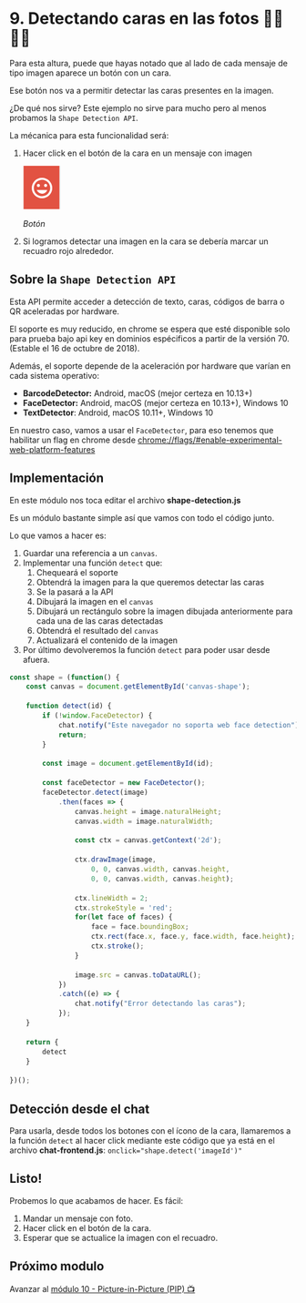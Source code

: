# 9. Detectando caras en las fotos 🤦‍♀️ 🤦‍♂️

Para esta altura, puede que hayas notado que al lado de cada mensaje de tipo imagen aparece un botón con un cara.

Ese botón nos va a permitir detectar las caras presentes en la imagen.

¿De qué nos sirve? Este ejemplo no sirve para mucho pero al menos probamos la `Shape Detection API`. 

La mécanica para esta funcionalidad será:

1. Hacer click en el botón de la cara en un mensaje con imagen

    ![Botón](./images/detect-faces.png "Botón")
    
    _Botón_
1. Si logramos detectar una imagen en la cara se debería marcar un recuadro rojo alrededor.

## Sobre la `Shape Detection API`

Esta API permite acceder a detección de texto, caras, códigos de barra o QR aceleradas por hardware.

El soporte es muy reducido, en chrome se espera que esté disponible solo para prueba bajo api key en dominios espécificos a partir de la versión 70. (Estable el 16 de octubre de 2018).

Además, el soporte depende de la aceleración por hardware que varían en cada sistema operativo:
- **BarcodeDetector:** Android, macOS (mejor certeza en 10.13+)
- **FaceDetector:** Android, macOS (mejor certeza en 10.13+), Windows 10
- **TextDetector**: Android, macOS 10.11+, Windows 10

En nuestro caso, vamos a usar el `FaceDetector`, para eso tenemos que habilitar un flag en chrome desde [chrome://flags/#enable-experimental-web-platform-features](chrome://flags/#enable-experimental-web-platform-features)


## Implementación

En este módulo nos toca editar el archivo **shape-detection.js**

Es un módulo bastante simple así que vamos con todo el código junto.

Lo que vamos a hacer es:

1. Guardar una referencia a un `canvas`.
1. Implementar una función `detect` que:
    1. Chequeará el soporte
    1. Obtendrá la imagen para la que queremos detectar las caras
    1. Se la pasará a la API
    1. Dibujará la imagen en el `canvas`
    1. Dibujará un rectángulo sobre la imagen dibujada anteriormente para cada una de las caras detectadas
    1. Obtendrá el resultado del `canvas`
    1. Actualizará el contenido de la imagen
1. Por último devolveremos la función `detect` para poder usar desde afuera.

```js
const shape = (function() {
    const canvas = document.getElementById('canvas-shape');

    function detect(id) {
        if (!window.FaceDetector) {
            chat.notify("Este navegador no soporta web face detection");
            return;
        }

        const image = document.getElementById(id);

        const faceDetector = new FaceDetector();
        faceDetector.detect(image)
            .then(faces => {
                canvas.height = image.naturalHeight;
                canvas.width = image.naturalWidth;

                const ctx = canvas.getContext('2d');

                ctx.drawImage(image,
                    0, 0, canvas.width, canvas.height,
                    0, 0, canvas.width, canvas.height);

                ctx.lineWidth = 2;
                ctx.strokeStyle = 'red';
                for(let face of faces) {
                    face = face.boundingBox;
                    ctx.rect(face.x, face.y, face.width, face.height);
                    ctx.stroke();
                }

                image.src = canvas.toDataURL();
            })
            .catch((e) => {
                chat.notify("Error detectando las caras");
            });
    }

    return {
        detect
    }

})();
```

## Detección desde el chat

Para usarla, desde todos los botones con el ícono de la cara, llamaremos a la función `detect` al hacer click mediante este código que ya está en el archivo **chat-frontend.js**: `onclick="shape.detect('imageId')"`


## Listo!

Probemos lo que acabamos de hacer. Es fácil:

1. Mandar un mensaje con foto.
1. Hacer click en el botón de la cara.
1. Esperar que se actualice la imagen con el recuadro.


## Próximo modulo
Avanzar al [módulo 10 - Picture-in-Picture (PIP) 📺](../10-pip)
